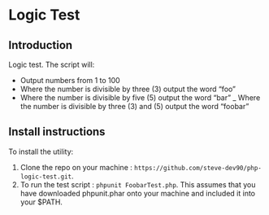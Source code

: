 # Logic Test

## Introduction

Logic test. The script will:
- Output numbers from 1 to 100
- Where the number is divisible by three (3) output the word “foo”
- Where the number is divisible by five (5) output the word “bar”
_ Where the number is divisible by three (3) and (5) output the word “foobar”

## Install instructions
To install the utility:
1. Clone the repo on your machine : `https://github.com/steve-dev90/php-logic-test.git`.
2. To run the test script : `phpunit FoobarTest.php`. This assumes that you have downloaded phpunit.phar onto your machine and included it into your $PATH.
